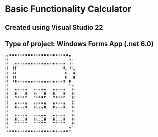 # Basic Functionality Calculator
## Created using Visual Studio 22
## Type of project: Windows Forms App (.net 6.0)

⣶⠛⠛⠛⠛⠛⠛⠛⠛⠛⠛⠛⠛⠛⠛⠛⠛⠛⠛⠛⣶<br>
⣿⠀⠀⣀⣀⣀⣀⣀⣀⣀⣀⣀⣀⣀⣀⣀⣀⣀⣀⠀ ⣿<br>
⣿⠀⢸⡟⠉⠉⠉⠉⠉⠉⠉⠉⠉⠉⠉⠉⠉⠉⣿⠀ ⣿<br>
⣿⠀⢸⡇⠀⠀⠀⠀  ⠀⠀⠀⠀⠀⠀⠀⠀⠀⠀   ⣿⠀ ⣿<br>
⣿⠀⢸⡇⠀⠀⠀  ⠀⠀⠀⠀⠀⠀⠀⠀⠀⠀⠀   ⣿ ⠀⣿<br>
⣿⠀⠘⠿⠶⠶⠶⠶⠶⠶⠶⠶⠶⠶⠶⠶⠶⠶⠿⠀⣿<br>
⣿⠀⠀⣀⣀⣀⣀⠀⠀⣀⣀⣀⣀⠀⠀⣀⣀⣀⣀⠀⠀⣿<br>
⣿⠀⠀⣿⠉⠉⣿⠀⠀⣿⠉⠉⣿⠀⠀⣿⠉⠉⣿⠀⠀⣿<br>
⣿⠀⠀⠙⠛⠛⠋⠀⠀⠙⠛⠛⠋⠀⠀⠙⠛⠛⠋⠀⠀⣿<br>
⣿⠀⠀⣶⠶⠶⣶⠀⠀⣶⠶⠶⣶⠀⠀⣶⠶⠶⣶⠀⠀⣿<br>
⣿⠀⠀⠿⠶⠶⠿⠀⠀⠿⠶⠶⠿⠀⠀⠿⠶⠶⠿⠀⠀⣿<br>
⣿⠀⠀⣀⣀⣀⣀⠀⠀⣀⣀⣀⣀⠀⠀⣀⣀⣀⣀⠀⠀⣿<br>
⣿⠀⠀⣿⣉⣉⣿⠀⠀⣿⣉⣉⣿⠀⠀⣿⣉⣉⣿⠀⠀⣿<br>
⣿⠀⠀⠉⠉⠉⠉⠀⠀⠉⠉⠉⠉⠀⠀⠉⠉⠉⠉⠀⠀⣿<br>
⢿⣤⣤⣤⣤⣤⣤⣤⣤⣤⣤⣤⣤⣤⣤⣤⣤⣤⣤⣤⠿
